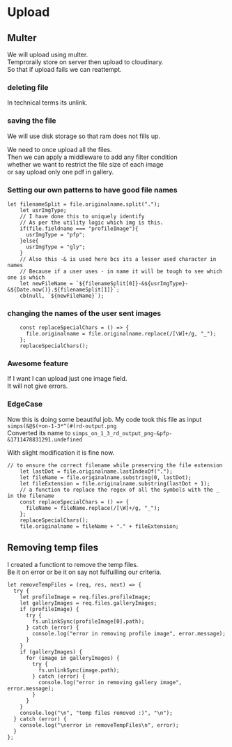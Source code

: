 # Upload

## Multer

We will upload using multer.  
Temproraily store on server then upload to cloudinary.  
So that if upload fails we can reattempt.

### deleting file

In technical terms its unlink.

### saving the file

We will use disk storage so that ram does not fills up.

We need to once upload all the files.  
Then we can apply a middleware to add any filter condition  
whether we want to restrict the file size of each image  
or say upload only one pdf in gallery.

### Setting our own patterns to have good file names

```JS
let filenameSplit = file.originalname.split(".");
    let usrImgType;
    // I have done this to uniquely identify
    // As per the utility logic which img is this.
    if(file.fieldname === "profileImage"){
      usrImgType = "pfp";
    }else{
      usrImgType = "gly";
    }
    // Also this -& is used here bcs its a lesser used character in names
    // Because if a user uses - in name it will be tough to see which one is which
    let newFileName = `${filenameSplit[0]}-&${usrImgType}-&${Date.now()}.${filenameSplit[1]}`;
    cb(null, `${newFileName}`);
```

### changing the names of the user sent images

```JS
    const replaceSpecialChars = () => {
      file.originalname = file.originalname.replace(/[\W]+/g, "_");
    };
    replaceSpecialChars();
```

### Awesome feature

If I want I can upload just one image field.  
It will not give errors.

### EdgeCase

Now this is doing some beautiful job.
My code took this file as input `simps(&@$(+on-1-3*^(#(rd-output.png`  
Converted its name to `simps_on_1_3_rd_output_png-&pfp-&1711478831291.undefined`

With slight modification it is fine now.

```JS
// to ensure the correct filename while preserving the file extension
    let lastDot = file.originalname.lastIndexOf(".");
    let fileName = file.originalname.substring(0, lastDot);
    let fileExtension = file.originalname.substring(lastDot + 1);
    // a function to replace the regex of all the symbols with the _ in the filename
    const replaceSpecialChars = () => {
      fileName = fileName.replace(/[\W]+/g, "_");
    };
    replaceSpecialChars();
    file.originalname = fileName + "." + fileExtension;
```

## Removing temp files

I created a functiont to remove the temp files.  
Be it on error or be it on say not fulfuilling our criteria.  

```JS
let removeTempFiles = (req, res, next) => {
  try {
    let profileImage = req.files.profileImage;
    let galleryImages = req.files.galleryImages;
    if (profileImage) {
      try {
        fs.unlinkSync(profileImage[0].path);
      } catch (error) {
        console.log("error in removing profile image", error.message);
      }
    }
    if (galleryImages) {
      for (image in galleryImages) {
        try {
          fs.unlinkSync(image.path);
        } catch (error) {
          console.log("error in removing gallery image", error.message);
        }
      }
    }
    console.log("\n", "temp files removed :)", "\n");
  } catch (error) {
    console.log("\nerror in removeTempFiles\n", error);
  }
};
```
